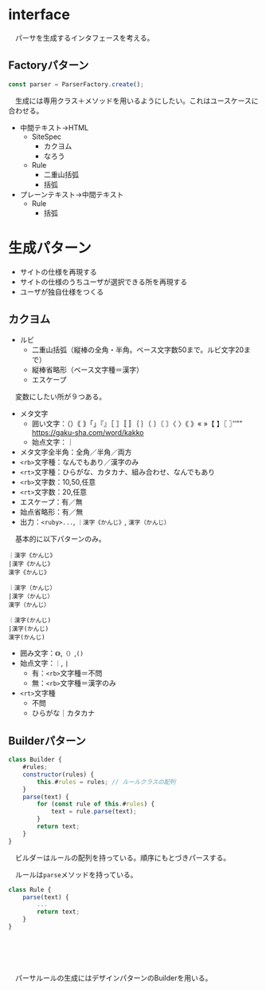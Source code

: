 # interface

　パーサを生成するインタフェースを考える。

## Factoryパターン

```javascript
const parser = ParserFactory.create();
```

　生成には専用クラス＋メソッドを用いるようにしたい。これはユースケースに合わせる。

* 中間テキスト->HTML
    * SiteSpec
        * カクヨム
        * なろう
    * Rule
        * 二重山括弧
        * 括弧
* プレーンテキスト->中間テキスト
    * Rule
        * 括弧

# 生成パターン

* サイトの仕様を再現する
* サイトの仕様のうちユーザが選択できる所を再現する
* ユーザが独自仕様をつくる

## カクヨム

* ルビ
    * 二重山括弧（縦棒の全角・半角。ベース文字数50まで。ルビ文字20まで）
    * 縦棒省略形（ベース文字種＝漢字）
    * エスケープ

　変数にしたい所が９つある。

* メタ文字
    * 囲い文字：（）｟ ｠「」『』［ ］〚 〛｛ ｝〔 〕〘 〙〈 〉《 》« »【 】〖 〗’’”” https://gaku-sha.com/word/kakko
    * 始点文字：｜
* メタ文字全半角：全角／半角／両方
* `<rb>`文字種：なんでもあり／漢字のみ
* `<rt>`文字種：ひらがな、カタカナ、組み合わせ、なんでもあり
* `<rb>`文字数：10,50,任意
* `<rt>`文字数：20,任意
* エスケープ：有／無
* 始点省略形：有／無
* 出力：`<ruby>...`, `｜漢字《かんじ》`, `漢字（かんじ）`

　基本的に以下パターンのみ。

```
｜漢字《かんじ》
|漢字《かんじ》
漢字《かんじ》

｜漢字（かんじ）
|漢字（かんじ）
漢字（かんじ）

｜漢字(かんじ)
|漢字(かんじ)
漢字(かんじ)
```

* 囲み文字：`《》`,`（）`,`()`
* 始点文字：`｜`, `|`
    * 有：`<rb>`文字種＝不問
    * 無：`<rb>`文字種＝漢字のみ
* `<rt>`文字種
    * 不問
    * ひらがな｜カタカナ

## Builderパターン

```javascript
class Builder {
    #rules;
    constructor(rules) {
        this.#rules = rules; // ルールクラスの配列
    }
    parse(text) {
        for (const rule of this.#rules) {
            text = rule.parse(text);
        }
        return text;
    }
}
```

　ビルダーはルールの配列を持っている。順序にもとづきパースする。

　ルールは`parse`メソッドを持っている。

```javascript
class Rule {
    parse(text) {
        ...
        return text;
    }
}
```
```javascript
```

```javascript
```

```javascript
```

```javascript
```

```javascript
```


　パーサルールの生成にはデザインパターンのBuilderを用いる。


